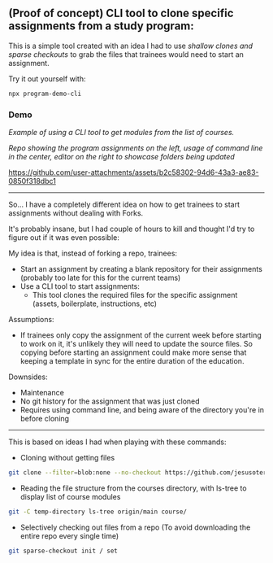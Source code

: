 ## (Proof of concept) CLI tool to clone specific assignments from a study program:

This is a simple tool created with an idea I had to use _shallow clones and sparse checkouts_ to grab the files that trainees would need to start an assignment.

Try it out yourself with:

```sh
npx program-demo-cli
```

### Demo

_Example of using a CLI tool to get modules from the list of courses._

_Repo showing the program assignments on the left, usage of command line in the center, editor on the right to showcase folders being updated_

https://github.com/user-attachments/assets/b2c58302-94d6-43a3-ae83-0850f318dbc1

---

So... I have a completely different idea on how to get trainees to start assignments without dealing with Forks.

It's probably insane, but I had couple of hours to kill and thought I'd try to figure out if it was even possible:

My idea is that, instead of forking a repo, trainees:
- Start an assignment by creating a blank repository for their assignments (probably too late for this for the current teams)
- Use a CLI tool to start assignments:
  - This tool clones the required files for the specific assignment (assets, boilerplate, instructions, etc)

Assumptions:

- If trainees only copy the assignment of the current week before starting to work on it, it's unlikely they will need to update the source files. So copying before starting an assignment could make more sense that keeping a template in sync for the entire duration of the education.

Downsides:
- Maintenance
- No git history for the assignment that was just cloned
- Requires using command line, and being aware of the directory you're in before cloning

---

This is based on ideas I had when playing with these commands:

- Cloning without getting files

```sh
git clone --filter=blob:none --no-checkout https://github.com/jesusoterogomez/program-demo.git /dir
```

- Reading the file structure from the courses directory, with ls-tree to display list of course modules

```sh
git -C temp-directory ls-tree origin/main course/
```

- Selectively checking out files from a repo (To avoid downloading the entire repo every single time)
```sh
git sparse-checkout init / set
```

